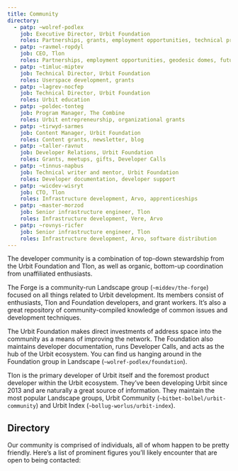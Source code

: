 ```yaml
---
title: Community
directory:
  - patp: ~wolref-podlex
    job: Executive Director, Urbit Foundation
    roles: Partnerships, grants, employment opportunities, technical projects, Urbit Foundation
  - patp: ~ravmel-ropdyl
    job: CEO, Tlon
    roles: Partnerships, employment opportunities, geodesic domes, future of Urbit
  - patp: ~timluc-miptev
    job: Technical Director, Urbit Foundation
    roles: Userspace development, grants
  - patp: ~lagrev-nocfep
    job: Technical Director, Urbit Foundation
    roles: Urbit education
  - patp: ~poldec-tonteg
    job: Program Manager, The Combine
    roles: Urbit entrepreneurship, organizational grants
  - patp: ~tirwyd-sarmes
    job: Content Manager, Urbit Foundation
    roles: Content grants, newsletter, blog
  - patp: ~taller-ravnut
    job: Developer Relations, Urbit Foundation
    roles: Grants, meetups, gifts, Developer Calls
  - patp: ~tinnus-napbus
    job: Technical writer and mentor, Urbit Foundation
    roles: Developer documentation, developer support
  - patp: ~wicdev-wisryt
    job: CTO, Tlon
    roles: Infrastructure development, Arvo, apprenticeships
  - patp: ~master-morzod
    job: Senior infrastructure engineer, Tlon
    roles: Infrastructure development, Vere, Arvo
  - patp: ~rovnys-ricfer
    job: Senior infrastructure engineer, Tlon
    roles: Infrastructure development, Arvo, software distribution
---
```


The developer community is a combination of top-down stewardship from the Urbit Foundation and Tlon, as well as organic, bottom-up coordination from unaffiliated enthusiasts.

The Forge is a community-run Landscape group (`~middev/the-forge`) focused on all things related to Urbit development. Its members consist of enthusiasts, Tlon and Foundation developers, and grant workers. It’s also a great repository of community-compiled knowledge of common issues and development techniques.

The Urbit Foundation makes direct investments of address space into the community as a means of improving the network. The Foundation also maintains developer documentation, runs Developer Calls, and acts as the hub of the Urbit ecosystem. You can find us hanging around in the Foundation group in Landscape (`~wolref-podlex/foundation`).

Tlon is the primary developer of Urbit itself and the foremost product developer within the Urbit ecosystem. They’ve been developing Urbit since 2013 and are naturally a great source of information. They maintain the most popular Landscape groups, Urbit Community (`~bitbet-bolbel/urbit-community`) and Urbit Index (`~bollug-worlus/urbit-index`).

## Directory

Our community is comprised of individuals, all of whom happen to be pretty friendly. Here’s a list of prominent figures you’ll likely encounter that are open to being contacted:
